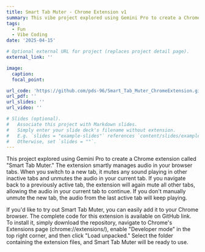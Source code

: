 ```yaml
---
title: Smart Tab Muter - Chrome Extension v1
summary: This vibe project explored using Gemini Pro to create a Chrome extension called "Smart Tab Muter." The extension smartly manages audio in your browser tabs.
tags:
  - Fun
  - Vibe Coding
date: '2025-04-15'

# Optional external URL for project (replaces project detail page).
external_link: ''

image:
  caption: 
  focal_point: 

url_code: 'https://github.com/pds-96/Smart_Tab_Muter_ChromeExtension.git'
url_pdf: ''
url_slides: ''
url_video: ''

# Slides (optional).
#   Associate this project with Markdown slides.
#   Simply enter your slide deck's filename without extension.
#   E.g. `slides = "example-slides"` references `content/slides/example-slides.md`.
#   Otherwise, set `slides = ""`.
---
```

This project explored using Gemini Pro to create a Chrome extension called "Smart Tab Muter." The extension smartly manages audio in your browser tabs. When you switch to a new tab, it mutes any sound playing in other inactive tabs and unmutes the audio in your current tab. If you navigate back to a previously active tab, the extension will again mute all other tabs, allowing the audio in your current tab to continue. If you don't manually unmute the new tab, the audio from the last active tab will keep playing.

If you'd like to try out Smart Tab Muter, you can easily add it to your Chrome browser. The complete code for this extension is available on GitHub link. To install it, simply download the repository, navigate to Chrome's Extensions page (chrome://extensions/), enable "Developer mode" in the top right corner, and then click "Load unpacked." Select the folder containing the extension files, and Smart Tab Muter will be ready to use.